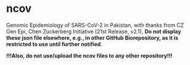 # ncov
Genomic Epidemiology of SARS-CoV-2 in Pakistan, with thanks from CZ Gen Epi, Chen Zuckerberg Initiative (21st Release, v2.1), **Do not display these json file elsewhere, e.g., in other GitHub Biorepository, as it is restricted to use until further notified**.

**!!!Also, do not use/upload the ncov files to any other repository!!!**
